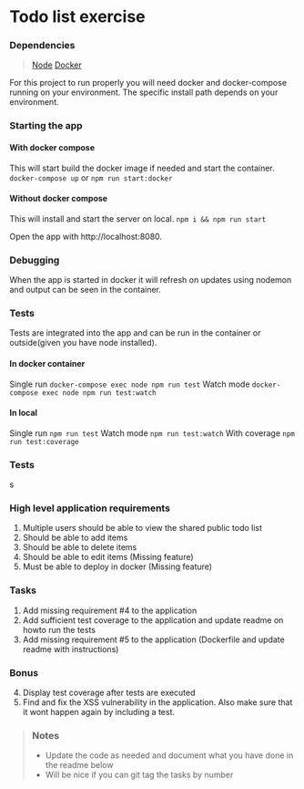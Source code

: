 # Todo list exercise

### Dependencies
> [Node](https://nodejs.org/en/)
> [Docker](https://docs.docker.com/install/)

For this project to run properly you will need docker and docker-compose running on your environment. The specific install path depends on your environment.

### Starting the app

#### With docker compose
This will start build the docker image if needed and start the container.
`docker-compose up` or
`npm run start:docker`

#### Without docker compose
This will install and start the server on local.
`npm i && npm run start`

Open the app with http://localhost:8080.

### Debugging
When the app is started in docker it will refresh on updates using nodemon and output can be seen in the container.

### Tests
Tests are integrated into the app and can be run in the container or outside(given you have node installed).

#### In docker container
Single run
`docker-compose exec node npm run test`
Watch mode
`docker-compose exec node npm run test:watch`

#### In local
Single run
`npm run test`
Watch mode
`npm run test:watch`
With coverage
`npm run test:coverage`

### Tests
s
### High level application requirements
1. Multiple users should be able to view the shared public todo list
2. Should be able to add items
3. Should be able to delete items
4. Should be able to edit items (Missing feature)
5. Must be able to deploy in docker (Missing feature)

### Tasks
1. Add missing requirement #4 to the application
2. Add sufficient test coverage to the application and update readme on howto run the tests
3. Add missing requirement #5 to the application (Dockerfile and update readme with instructions)

### Bonus
4. Display test coverage after tests are executed
5. Find and fix the XSS vulnerability in the application. Also make sure that it wont happen again by including a test.

> ### Notes
> - Update the code as needed and document what you have done in the readme below
> - Will be nice if you can git tag the tasks by number